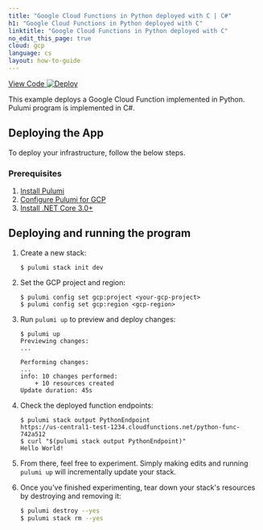 ```yaml
---
title: "Google Cloud Functions in Python deployed with C | C#"
h1: "Google Cloud Functions in Python deployed with C"
linktitle: "Google Cloud Functions in Python deployed with C"
no_edit_this_page: true
cloud: gcp
language: cs
layout: how-to-guide
---
```


<!-- WARNING: this page was generated by a tool. Do not edit it by hand. -->
<!-- To change it, please see https://github.com/pulumi/docs/tree/master/tools/mktutorial. -->

<p class="mb-4 flex">
    <a class="flex flex-wrap items-center rounded text-xs text-white bg-blue-600 border-2 border-blue-600 px-2 mr-2 whitespace-no-wrap hover:text-white" style="height: 32px" href="https://github.com/pulumi/examples/tree/master/gcp-cs-functions" target="_blank">
        <span><i class="fab fa-github pr-2"></i> View Code</span>
    </a>
    <a href="https://app.pulumi.com/new?template=https://github.com/pulumi/examples/tree/master/gcp-cs-functions" target="_blank">
        <img src="https://get.pulumi.com/new/button.svg" alt="Deploy">
    </a>
</p>


This example deploys a Google Cloud Function implemented in Python. Pulumi program is implemented in C#.

## Deploying the App

To deploy your infrastructure, follow the below steps.

### Prerequisites

1. [Install Pulumi](https://www.pulumi.com/docs/get-started/install/)
1. [Configure Pulumi for GCP](https://www.pulumi.com/docs/intro/cloud-providers/gcp/setup/)
1. [Install .NET Core 3.0+](https://dotnet.microsoft.com/download)

## Deploying and running the program

1.  Create a new stack:

    ```
    $ pulumi stack init dev
    ```

1.  Set the GCP project and region:

    ```
    $ pulumi config set gcp:project <your-gcp-project>
    $ pulumi config set gcp:region <gcp-region>
    ```

1.  Run `pulumi up` to preview and deploy changes:

    ```
    $ pulumi up
    Previewing changes:
    ...

    Performing changes:
    ...
    info: 10 changes performed:
        + 10 resources created
    Update duration: 45s
    ```

1.  Check the deployed function endpoints:

    ```
    $ pulumi stack output PythonEndpoint
    https://us-central1-test-1234.cloudfunctions.net/python-func-742a512
    $ curl "$(pulumi stack output PythonEndpoint)"
    Hello World!
    ```
1. From there, feel free to experiment. Simply making edits and running `pulumi up` will incrementally update your stack.

1. Once you've finished experimenting, tear down your stack's resources by destroying and removing it:

    ```bash
    $ pulumi destroy --yes
    $ pulumi stack rm --yes
    ```

